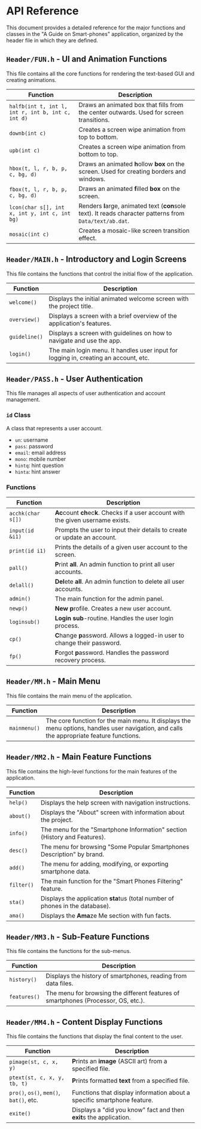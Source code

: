 # API Reference

This document provides a detailed reference for the major functions and classes in the "A Guide on Smart-phones" application, organized by the header file in which they are defined.

## `Header/FUN.h` - UI and Animation Functions

This file contains all the core functions for rendering the text-based GUI and creating animations.

| Function                                             | Description                                                                                                |
| ---------------------------------------------------- | ---------------------------------------------------------------------------------------------------------- |
| `halfb(int t, int l, int r, int b, int c, int d)`      | Draws an animated box that fills from the center outwards. Used for screen transitions.                    |
| `downb(int c)`                                       | Creates a screen wipe animation from top to bottom.                                                        |
| `upb(int c)`                                         | Creates a screen wipe animation from bottom to top.                                                        |
| `hbox(t, l, r, b, p, c, bg, d)`                       | Draws an animated **h**ollow **box** on the screen. Used for creating borders and windows.                 |
| `fbox(t, l, r, b, p, c, bg, d)`                       | Draws an animated **f**illed **box** on the screen.                                                        |
| `lcon(char s[], int x, int y, int c, int bg)`          | Renders **l**arge, animated text (**con**sole text). It reads character patterns from `Data/text/ab.dat`.    |
| `mosaic(int c)`                                      | Creates a mosaic-like screen transition effect.                                                            |

## `Header/MAIN.h` - Introductory and Login Screens

This file contains the functions that control the initial flow of the application.

| Function      | Description                                                               |
| ------------- | ------------------------------------------------------------------------- |
| `welcome()`   | Displays the initial animated welcome screen with the project title.      |
| `overview()`  | Displays a screen with a brief overview of the application's features.    |
| `guideline()` | Displays a screen with guidelines on how to navigate and use the app.     |
| `login()`     | The main login menu. It handles user input for logging in, creating an account, etc. |

## `Header/PASS.h` - User Authentication

This file manages all aspects of user authentication and account management.

### `id` Class
A class that represents a user account.
- `un`: username
- `pass`: password
- `email`: email address
- `mono`: mobile number
- `hintq`: hint question
- `hinta`: hint answer

### Functions

| Function          | Description                                                              |
| ----------------- | ------------------------------------------------------------------------ |
| `acchk(char s[])` | **Ac**count **ch**ec**k**. Checks if a user account with the given username exists. |
| `input(id &i1)`   | Prompts the user to input their details to create or update an account.  |
| `print(id i1)`    | Prints the details of a given user account to the screen.                |
| `pall()`          | **P**rint **all**. An admin function to print all user accounts.         |
| `delall()`        | **Del**ete **all**. An admin function to delete all user accounts.       |
| `admin()`         | The main function for the admin panel.                                   |
| `newp()`          | **New** **p**rofile. Creates a new user account.                         |
| `loginsub()`      | **Login** **sub**-routine. Handles the user login process.               |
| `cp()`            | **C**hange **p**assword. Allows a logged-in user to change their password. |
| `fp()`            | **F**orgot **p**assword. Handles the password recovery process.          |

## `Header/MM.h` - Main Menu

This file contains the main menu of the application.

| Function     | Description                                                                                                   |
| ------------ | ------------------------------------------------------------------------------------------------------------- |
| `mainmenu()` | The core function for the main menu. It displays the menu options, handles user navigation, and calls the appropriate feature functions. |

## `Header/MM2.h` - Main Feature Functions

This file contains the high-level functions for the main features of the application.

| Function   | Description                                                                |
| ---------- | -------------------------------------------------------------------------- |
| `help()`   | Displays the help screen with navigation instructions.                     |
| `about()`  | Displays the "About" screen with information about the project.            |
| `info()`   | The menu for the "Smartphone Information" section (History and Features).  |
| `desc()`   | The menu for browsing "Some Popular Smartphones Description" by brand.     |
| `add()`    | The menu for adding, modifying, or exporting smartphone data.              |
| `filter()` | The main function for the "Smart Phones Filtering" feature.                |
| `sta()`    | Displays the application **sta**tus (total number of phones in the database). |
| `ama()`    | Displays the **Ama**ze Me section with fun facts.                          |

## `Header/MM3.h` - Sub-Feature Functions

This file contains the functions for the sub-menus.

| Function     | Description                                                          |
| ------------ | -------------------------------------------------------------------- |
| `history()`  | Displays the history of smartphones, reading from data files.        |
| `features()` | The menu for browsing the different features of smartphones (Processor, OS, etc.). |

## `Header/MM4.h` - Content Display Functions

This file contains the functions that display the final content to the user.

| Function                               | Description                                                                |
| -------------------------------------- | -------------------------------------------------------------------------- |
| `pimage(st, c, x, y)`                  | **P**rints an **image** (ASCII art) from a specified file.                 |
| `ptext(st, c, x, y, tb, t)`            | **P**rints formatted **text** from a specified file.                       |
| `pro()`, `os()`, `mem()`, `bat()`, etc. | Functions that display information about a specific smartphone feature.    |
| `exite()`                              | Displays a "did you know" fact and then **exit**s the application.         |